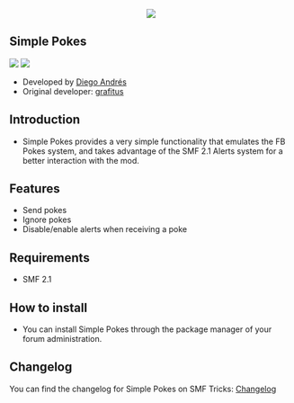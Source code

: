  <p align="center">
    <img src="https://smftricks.com/logos/logo.png">
 </p>
 
## Simple Pokes
<img src="https://img.shields.io/badge/License-MPL 2.0-a05a3f?style=flat-square"> <img src="https://img.shields.io/badge/SMF-2.1-3f73a0?style=flat-square">

- Developed by [Diego Andrés](https://github.com/DiegoAndresCortes)
- Original developer: [grafitus](https://github.com/beratdogan)

## Introduction
* Simple Pokes provides a very simple functionality that emulates the FB Pokes system, and takes advantage of the SMF 2.1 Alerts system for a better interaction with the mod.

## Features
- Send pokes
- Ignore pokes
- Disable/enable alerts when receiving a poke

## Requirements
* SMF 2.1

## How to install
* You can install Simple Pokes through the package manager of your forum administration.

## Changelog
You can find the changelog for Simple Pokes on SMF Tricks: [Changelog](https://smftricks.com/index.php?topic=2015.0)